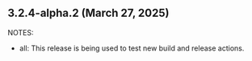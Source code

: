 ## 3.2.4-alpha.2 (March 27, 2025)

NOTES:

* all: This release is being used to test new build and release actions.

